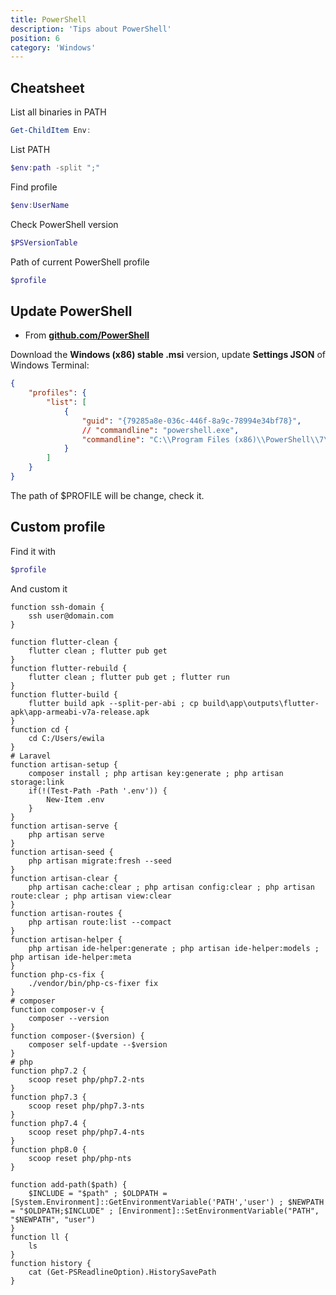 ```yaml
---
title: PowerShell
description: 'Tips about PowerShell'
position: 6
category: 'Windows'
---
```


## Cheatsheet

List all binaries in PATH

```ps1
Get-ChildItem Env:
```

List PATH

```ps1
$env:path -split ";"
```

Find profile

```ps1
$env:UserName
```

Check PowerShell version

```ps1
$PSVersionTable
```

Path of current PowerShell profile

```ps1
$profile
```

## Update PowerShell

- From [**github.com/PowerShell**](https://github.com/PowerShell/PowerShell#get-powershell)

Download the **Windows (x86) stable .msi** version, update **Settings JSON** of Windows Terminal:

```json
{
    "profiles": {
        "list": [
            {
                "guid": "{79285a8e-036c-446f-8a9c-78994e34bf78}",
                // "commandline": "powershell.exe",
                "commandline": "C:\\Program Files (x86)\\PowerShell\\7\\pwsh.exe",
            }
        ]
    }
}
```

<alert>
The path of $PROFILE will be change, check it.
</alert>

## Custom profile

Find it with

```ps1
$profile
```

And custom it

```ps1[Microsoft.PowerShell_profile.ps1]
function ssh-domain {
    ssh user@domain.com
}

function flutter-clean {
    flutter clean ; flutter pub get
}
function flutter-rebuild {
    flutter clean ; flutter pub get ; flutter run
}
function flutter-build {
    flutter build apk --split-per-abi ; cp build\app\outputs\flutter-apk\app-armeabi-v7a-release.apk
}
function cd {
    cd C:/Users/ewila
}
# Laravel
function artisan-setup {
    composer install ; php artisan key:generate ; php artisan storage:link
    if(!(Test-Path -Path '.env')) {
        New-Item .env
    }
}
function artisan-serve {
    php artisan serve
}
function artisan-seed {
    php artisan migrate:fresh --seed
}
function artisan-clear {
    php artisan cache:clear ; php artisan config:clear ; php artisan route:clear ; php artisan view:clear
}
function artisan-routes {
    php artisan route:list --compact
}
function artisan-helper {
    php artisan ide-helper:generate ; php artisan ide-helper:models ; php artisan ide-helper:meta
}
function php-cs-fix {
    ./vendor/bin/php-cs-fixer fix
}
# composer
function composer-v {
    composer --version
}
function composer-($version) {
    composer self-update --$version
}
# php
function php7.2 {
    scoop reset php/php7.2-nts
}
function php7.3 {
    scoop reset php/php7.3-nts
}
function php7.4 {
    scoop reset php/php7.4-nts
}
function php8.0 {
    scoop reset php/php-nts
}

function add-path($path) {
    $INCLUDE = "$path" ; $OLDPATH = [System.Environment]::GetEnvironmentVariable('PATH','user') ; $NEWPATH = "$OLDPATH;$INCLUDE" ; [Environment]::SetEnvironmentVariable("PATH", "$NEWPATH", "user")
}
function ll {
    ls
}
function history {
    cat (Get-PSReadlineOption).HistorySavePath
}
```
